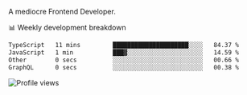 A mediocre Frontend Developer.

📊 Weekly development breakdown
<!--START_SECTION:waka-->

```txt
TypeScript   11 mins         █████████████████████░░░░   84.37 %
JavaScript   1 min           ███▓░░░░░░░░░░░░░░░░░░░░░   14.59 %
Other        0 secs          ░░░░░░░░░░░░░░░░░░░░░░░░░   00.66 %
GraphQL      0 secs          ░░░░░░░░░░░░░░░░░░░░░░░░░   00.38 %
```

<!--END_SECTION:waka-->

<img src="https://gpvc.arturio.dev/iqbalfasri" alt="Profile views"/>
